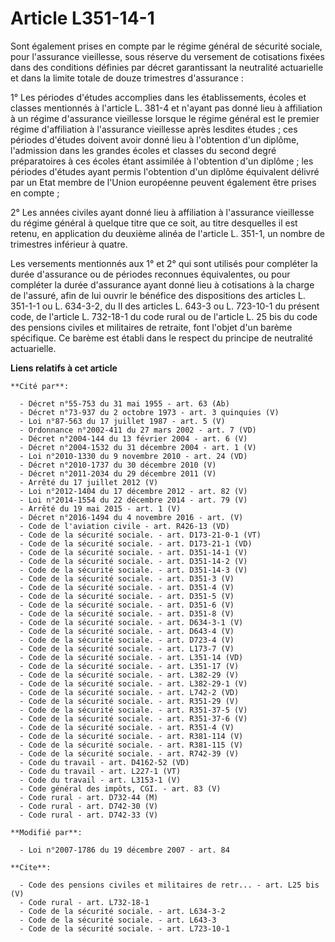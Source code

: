 # Article L351-14-1

Sont également prises en compte par le régime général de sécurité sociale, pour l'assurance vieillesse, sous réserve du
versement de cotisations fixées dans des conditions définies par décret garantissant la neutralité actuarielle et dans la
limite totale de douze trimestres d'assurance : 

1° Les périodes d'études accomplies dans les établissements, écoles et classes mentionnés à l'article L. 381-4 et n'ayant pas
donné lieu à affiliation à un régime d'assurance vieillesse lorsque le régime général est le premier régime d'affiliation à
l'assurance vieillesse après lesdites études ; ces périodes d'études doivent avoir donné lieu à l'obtention d'un diplôme,
l'admission dans les grandes écoles et classes du second degré préparatoires à ces écoles étant assimilée à l'obtention d'un
diplôme ; les périodes d'études ayant permis l'obtention d'un diplôme équivalent délivré par un Etat membre de l'Union
européenne peuvent également être prises en compte ; 

2° Les années civiles ayant donné lieu à affiliation à l'assurance vieillesse du régime général à quelque titre que ce soit,
au titre desquelles il est retenu, en application du deuxième alinéa de l'article L. 351-1, un nombre de trimestres inférieur
à quatre. 

Les versements mentionnés aux 1° et 2° qui sont utilisés pour compléter la durée d'assurance ou de périodes reconnues
équivalentes, ou pour compléter la durée d'assurance ayant donné lieu à cotisations à la charge de l'assuré, afin de lui
ouvrir le bénéfice des dispositions des articles L. 351-1-1 ou L. 634-3-2, du II des articles L. 643-3 ou L. 723-10-1 du
présent code, de l'article L. 732-18-1 du code rural ou de l'article L. 25 bis du code des pensions civiles et militaires de
retraite, font l'objet d'un barème spécifique. Ce barème est établi dans le respect du principe de neutralité actuarielle.

**Liens relatifs à cet article**

	**Cité par**:

	  - Décret n°55-753 du 31 mai 1955 - art. 63 (Ab)
	  - Décret n°73-937 du 2 octobre 1973 - art. 3 quinquies (V)
	  - Loi n°87-563 du 17 juillet 1987 - art. 5 (V)
	  - Ordonnance n°2002-411 du 27 mars 2002 - art. 7 (VD)
	  - Décret n°2004-144 du 13 février 2004 - art. 6 (V)
	  - Décret n°2004-1532 du 31 décembre 2004 - art. 1 (V)
	  - Loi n°2010-1330 du 9 novembre 2010 - art. 24 (VD)
	  - Décret n°2010-1737 du 30 décembre 2010 (V)
	  - Décret n°2011-2034 du 29 décembre 2011 (V)
	  - Arrêté du 17 juillet 2012 (V)
	  - Loi n°2012-1404 du 17 décembre 2012 - art. 82 (V)
	  - Loi n°2014-1554 du 22 décembre 2014 - art. 79 (V)
	  - Arrêté du 19 mai 2015 - art. 1 (V)
	  - Décret n°2016-1494 du 4 novembre 2016 - art. (V)
	  - Code de l'aviation civile - art. R426-13 (VD)
	  - Code de la sécurité sociale. - art. D173-21-0-1 (VT)
	  - Code de la sécurité sociale. - art. D173-21-1 (VD)
	  - Code de la sécurité sociale. - art. D351-14-1 (V)
	  - Code de la sécurité sociale. - art. D351-14-2 (V)
	  - Code de la sécurité sociale. - art. D351-14-3 (V)
	  - Code de la sécurité sociale. - art. D351-3 (V)
	  - Code de la sécurité sociale. - art. D351-4 (V)
	  - Code de la sécurité sociale. - art. D351-5 (V)
	  - Code de la sécurité sociale. - art. D351-6 (V)
	  - Code de la sécurité sociale. - art. D351-8 (V)
	  - Code de la sécurité sociale. - art. D634-3-1 (V)
	  - Code de la sécurité sociale. - art. D643-4 (V)
	  - Code de la sécurité sociale. - art. D723-4 (V)
	  - Code de la sécurité sociale. - art. L173-7 (V)
	  - Code de la sécurité sociale. - art. L351-14 (VD)
	  - Code de la sécurité sociale. - art. L351-17 (V)
	  - Code de la sécurité sociale. - art. L382-29 (V)
	  - Code de la sécurité sociale. - art. L382-29-1 (V)
	  - Code de la sécurité sociale. - art. L742-2 (VD)
	  - Code de la sécurité sociale. - art. R351-29 (V)
	  - Code de la sécurité sociale. - art. R351-37-5 (V)
	  - Code de la sécurité sociale. - art. R351-37-6 (V)
	  - Code de la sécurité sociale. - art. R351-4 (V)
	  - Code de la sécurité sociale. - art. R381-114 (V)
	  - Code de la sécurité sociale. - art. R381-115 (V)
	  - Code de la sécurité sociale. - art. R742-39 (V)
	  - Code du travail - art. D4162-52 (VD)
	  - Code du travail - art. L227-1 (VT)
	  - Code du travail - art. L3153-1 (V)
	  - Code général des impôts, CGI. - art. 83 (V)
	  - Code rural - art. D732-44 (M)
	  - Code rural - art. D742-30 (V)
	  - Code rural - art. D742-33 (V)

	**Modifié par**:

	  - Loi n°2007-1786 du 19 décembre 2007 - art. 84

	**Cite**:

	  - Code des pensions civiles et militaires de retr... - art. L25 bis (V)
	  - Code rural - art. L732-18-1
	  - Code de la sécurité sociale. - art. L634-3-2
	  - Code de la sécurité sociale. - art. L643-3
	  - Code de la sécurité sociale. - art. L723-10-1
